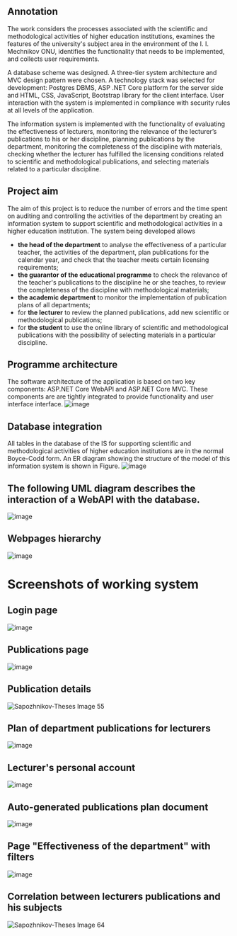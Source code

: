 ## Annotation
The work considers the processes associated with the scientific
and methodological activities of higher education institutions, examines the
features of the university's subject area in the environment of the I. I. Mechnikov
ONU, identifies the functionality that needs to be implemented, and collects user
requirements.

A database scheme was designed. A three-tier system architecture and MVC
design pattern were chosen. A technology stack was selected for development:
Postgres DBMS, ASP .NET Core platform for the server side and HTML, CSS,
JavaScript, Bootstrap library for the client interface. User interaction with the
system is implemented in compliance with security rules at all levels of the
application.

The information system is implemented with the functionality of evaluating
the effectiveness of lecturers, monitoring the relevance of the lecturer’s
publications to his or her discipline, planning publications by the department,
monitoring the completeness of the discipline with materials, checking whether the
lecturer has fulfilled the licensing conditions related to scientific and
methodological publications, and selecting materials related to a particular
discipline.

## Project aim
The aim of this project is to reduce the number of errors and the time spent on auditing and controlling the activities of the department by creating an information system to support scientific and methodological activities in a higher education institution.  The system being developed allows

- **the head of the department** to analyse the effectiveness of a particular teacher, the activities of the department, plan publications for the calendar year, and check that the teacher meets certain licensing requirements;
- **the guarantor of the educational programme** to check the relevance of the teacher's publications to the discipline he or she teaches, to review the completeness of the discipline with methodological materials;
- **the academic department** to monitor the implementation of publication plans of all departments;
- for **the lecturer** to review the planned publications, add new scientific or methodological publications;
- for **the student** to use the online library of scientific and methodological publications with the possibility of selecting materials in a particular discipline.


## Programme architecture
The software architecture of the application is based on two key
components: ASP.NET Core WebAPI and ASP.NET Core MVC. These components are
are tightly integrated to provide functionality and user interface
interface.
![image](https://github.com/user-attachments/assets/f8df9b3a-7c1d-4c34-b228-1057531f47c8)



## Database integration
All tables in the database of the IS for supporting scientific and methodological 
activities of higher education institutions are in the normal Boyce-Codd form. 
An ER diagram showing the structure of the model of this information system is shown in Figure.
![image](https://github.com/user-attachments/assets/7144b994-3c32-425d-96e1-0a058a17e76c)

## The following UML diagram describes the interaction of a WebAPI with the database.
![image](https://github.com/user-attachments/assets/fcc1eb52-5099-4ef3-8728-7609a065f240)


## Webpages hierarchy
![image](https://github.com/user-attachments/assets/545e9e09-ce72-4b54-980b-9d96676fff27)


# Screenshots of working system
## Login page
![image](https://github.com/user-attachments/assets/c3a56c69-36f1-4342-8b31-91a888658c21)
## Publications page
![image](https://github.com/user-attachments/assets/f81e533a-9838-4009-bb4c-d3419cdf9c17)
## Publication details
![Sapozhnikov-Theses Image 55](https://github.com/user-attachments/assets/883ffbd0-1d2a-4e78-8ef5-83addb948efa)
## Plan of department publications for lecturers
![image](https://github.com/user-attachments/assets/a9cff39f-68e6-442e-b1f1-58ce1662ef8f)
## Lecturer's personal account
![image](https://github.com/user-attachments/assets/020f8923-5d6a-4c98-8ea8-a41cb83f8b6b)
## Auto-generated publications plan document
![image](https://github.com/user-attachments/assets/2d49afde-55a8-4f60-9279-ba202397a23c)
## Page "Effectiveness of the department" with filters
![image](https://github.com/user-attachments/assets/5efabfc9-0f31-4f60-a66d-0a1a34318610)
## Correlation between lecturers publications and his subjects
![Sapozhnikov-Theses Image 64](https://github.com/user-attachments/assets/99d6c92c-228c-4d73-b283-2d527edb11ae)




